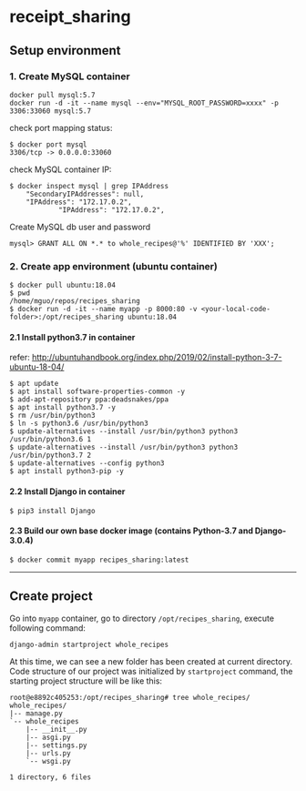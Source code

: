 # receipt_sharing

## Setup environment
### 1. Create MySQL container
```
docker pull mysql:5.7
docker run -d -it --name mysql --env="MYSQL_ROOT_PASSWORD=xxxx" -p 3306:33060 mysql:5.7
```
check port mapping status:
```
$ docker port mysql
3306/tcp -> 0.0.0.0:33060
```
check MySQL container IP:
```
$ docker inspect mysql | grep IPAddress                        
    "SecondaryIPAddresses": null,
    "IPAddress": "172.17.0.2",
            "IPAddress": "172.17.0.2",
```
Create MySQL db user and password
```
mysql> GRANT ALL ON *.* to whole_recipes@'%' IDENTIFIED BY 'XXX';
```

### 2. Create app environment (ubuntu container)
```
$ docker pull ubuntu:18.04
$ pwd
/home/mguo/repos/recipes_sharing
$ docker run -d -it --name myapp -p 8000:80 -v <your-local-code-folder>:/opt/recipes_sharing ubuntu:18.04
```
#### 2.1 Install python3.7 in container
refer: http://ubuntuhandbook.org/index.php/2019/02/install-python-3-7-ubuntu-18-04/
```
$ apt update
$ apt install software-properties-common -y
$ add-apt-repository ppa:deadsnakes/ppa
$ apt install python3.7 -y
$ rm /usr/bin/python3
$ ln -s python3.6 /usr/bin/python3
$ update-alternatives --install /usr/bin/python3 python3 /usr/bin/python3.6 1
$ update-alternatives --install /usr/bin/python3 python3 /usr/bin/python3.7 2
$ update-alternatives --config python3
$ apt install python3-pip -y
```
#### 2.2 Install Django in container
```
$ pip3 install Django
```
#### 2.3 Build our own base docker image (contains Python-3.7 and Django-3.0.4)
```
$ docker commit myapp recipes_sharing:latest
```
---
## Create project
Go into `myapp` container, go to directory `/opt/recipes_sharing`, execute following command:
```
django-admin startproject whole_recipes
```
At this time, we can see a new folder has been created at current directory. Code structure of our project was initialized by `startproject` command, the starting project structure will be like this:
```
root@e8892c405253:/opt/recipes_sharing# tree whole_recipes/
whole_recipes/
|-- manage.py
`-- whole_recipes
    |-- __init__.py
    |-- asgi.py
    |-- settings.py
    |-- urls.py
    `-- wsgi.py

1 directory, 6 files
```





